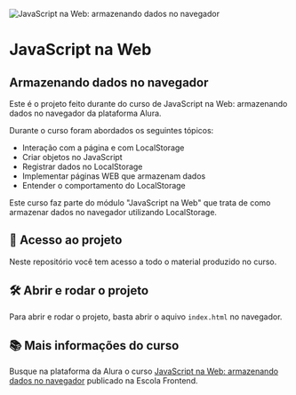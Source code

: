 ![JavaScript na Web: armazenando dados no navegador](https://user-images.githubusercontent.com/124701374/227727670-53e8ffea-e007-4ae9-9de1-16c4a6f950d8.png)

# JavaScript na Web

## Armazenando dados no navegador

Este é o projeto feito durante do curso de JavaScript na Web: armazenando dados no navegador da plataforma Alura.

Durante o curso foram abordados os seguintes tópicos:

- Interação com a página e com LocalStorage
- Criar objetos no JavaScript
- Registrar dados no LocalStorage
- Implementar páginas WEB que armazenam dados
- Entender o comportamento do LocalStorage

Este curso faz parte do módulo "JavaScript na Web" que trata de como armazenar dados no navegador utilizando LocalStorage.

## 📁 Acesso ao projeto

Neste repositório você tem acesso a todo o material produzido no curso.

## 🛠️ Abrir e rodar o projeto

Para abrir e rodar o projeto, basta abrir o aquivo `index.html` no navegador.

## 📚 Mais informações do curso

Busque na plataforma da Alura o curso [JavaScript na Web: armazenando dados no navegador](https://cursos.alura.com.br/course/javascript-web-armazenando-dados-navegador) publicado na Escola Frontend.

